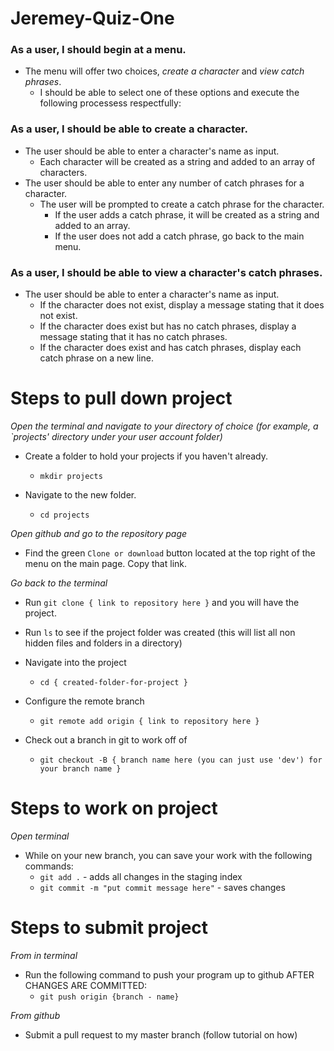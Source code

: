 # Jeremey-Quiz-One

### As a user, I should begin at a menu.
  - The menu will offer two choices, *create a character* and *view catch phrases*.
    - I should be able to select one of these options and execute the following processess respectfully:

### As a user, I should be able to create a character.
  - The user should be able to enter a character's name as input.
    - Each character will be created as a string and added to an array of characters.
  - The user should be able to enter any number of catch phrases for a character.
    - The user will be prompted to create a catch phrase for the character.
      - If the user adds a catch phrase, it will be created as a string and added to an array.
      - If the user does not add a catch phrase, go back to the main menu.
    
### As a user, I should be able to view a character's catch phrases.
  - The user should be able to enter a character's name as input.
    - If the character does not exist, display a message stating that it does not exist.
    - If the character does exist but has no catch phrases, display a message stating that it has no catch phrases.
    - If the character does exist and has catch phrases, display each catch phrase on a new line.
    
    
# Steps to pull down project

*Open the terminal and navigate to your directory of choice (for example, a `projects' directory under your user account folder)*

- Create a folder to hold your projects if you haven't already.
  - `mkdir projects`
  
- Navigate to the new folder.
  - `cd projects`
  
*Open github and go to the repository page*

- Find the green `Clone or download` button located at the top right of the menu on the main page. Copy that link.

*Go back to the terminal*

- Run `git clone { link to repository here }` and you will have the project.

- Run `ls` to see if the project folder was created (this will list all non hidden files and folders in a directory)

- Navigate into the project
  - `cd { created-folder-for-project }`
  
- Configure the remote branch
  - `git remote add origin { link to repository here }`
  
- Check out a branch in git to work off of 
  - `git checkout -B { branch name here (you can just use 'dev') for your branch name }`
  
# Steps to work on project

*Open terminal*

- While on your new branch, you can save your work with the following commands:
  - `git add .` - adds all changes in the staging index
  - `git commit -m "put commit message here"` - saves changes

# Steps to submit project

*From in terminal*

- Run the following command to push your program up to github AFTER CHANGES ARE COMMITTED:
  - `git push origin {branch - name}`
  
*From github*

- Submit a pull request to my master branch  (follow tutorial on how)
